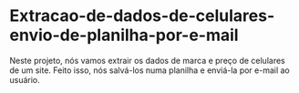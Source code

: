 # Extracao-de-dados-de-celulares-envio-de-planilha-por-e-mail
Neste projeto, nós vamos extrair os dados de marca e preço de celulares de um site. Feito isso, nós salvá-los numa planilha e enviá-la por e-mail ao usuário.
